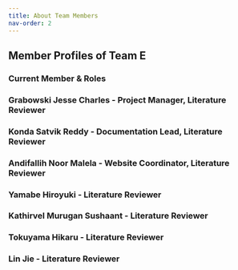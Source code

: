 ```yaml
---
title: About Team Members
nav-order: 2
--- 
```

## Member Profiles of Team E

### Current Member & Roles

### Grabowski Jesse Charles - Project Manager, Literature Reviewer
### Konda Satvik Reddy - Documentation Lead, Literature Reviewer
### Andifallih Noor Malela - Website Coordinator, Literature Reviewer
### Yamabe Hiroyuki - Literature Reviewer
### Kathirvel Murugan Sushaant - Literature Reviewer
### Tokuyama Hikaru - Literature Reviewer
### Lin Jie - Literature Reviewer
